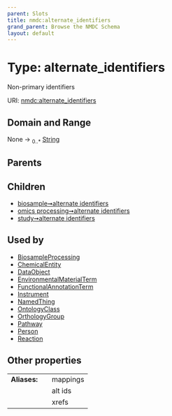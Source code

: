 ```yaml
---
parent: Slots
title: nmdc:alternate_identifiers
grand_parent: Browse the NMDC Schema
layout: default
---
```


# Type: alternate_identifiers


Non-primary identifiers

URI: [nmdc:alternate_identifiers](https://microbiomedata/meta/alternate_identifiers)

## Domain and Range

None ->  <sub>0..*</sub> [String](types/String.md)

## Parents


## Children

 *  [biosample➞alternate identifiers](biosample_alternate_identifiers.md)
 *  [omics processing➞alternate identifiers](omics_processing_alternate_identifiers.md)
 *  [study➞alternate identifiers](study_alternate_identifiers.md)

## Used by

 * [BiosampleProcessing](BiosampleProcessing.md)
 * [ChemicalEntity](ChemicalEntity.md)
 * [DataObject](DataObject.md)
 * [EnvironmentalMaterialTerm](EnvironmentalMaterialTerm.md)
 * [FunctionalAnnotationTerm](FunctionalAnnotationTerm.md)
 * [Instrument](Instrument.md)
 * [NamedThing](NamedThing.md)
 * [OntologyClass](OntologyClass.md)
 * [OrthologyGroup](OrthologyGroup.md)
 * [Pathway](Pathway.md)
 * [Person](Person.md)
 * [Reaction](Reaction.md)

## Other properties

|  |  |  |
| --- | --- | --- |
| **Aliases:** | | mappings |
|  | | alt ids |
|  | | xrefs |

